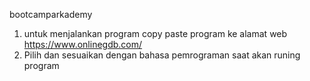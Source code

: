 bootcamparkademy

1. untuk menjalankan program copy paste program ke alamat web https://www.onlinegdb.com/ 
2. Pilih dan sesuaikan dengan bahasa pemrograman saat akan runing program
